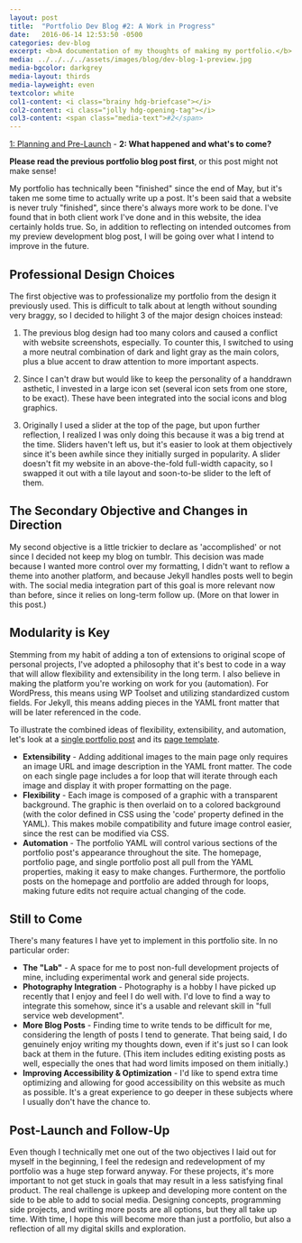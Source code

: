 ```yaml
---
layout: post
title:  "Portfolio Dev Blog #2: A Work in Progress"
date:   2016-06-14 12:53:50 -0500
categories: dev-blog
excerpt: <b>A documentation of my thoughts of making my portfolio.</b> - <i>"It's been said that a website is never truly "finished", since there's always more work to be done. I've found that in both client work I've done and in this website, the idea certainly holds true."</i>
media: ../../../../assets/images/blog/dev-blog-1-preview.jpg
media-bgcolor: darkgrey
media-layout: thirds
media-layweight: even
textcolor: white
col1-content: <i class="brainy hdg-briefcase"></i>
col2-content: <i class="jolly hdg-opening-tag"></i>
col3-content: <span class="media-text">#2</span>
---
```

[1: Planning and Pre-Launch](../../../../dev-blog/2016/02/16/blog-development-1.html) - **2: What happened and what's to come?**

**Please read the previous portfolio blog post first**, or this post might not make sense!

My portfolio has technically been "finished" since the end of May, but it's taken me some time to actually write up a post. It's been said that a website is never truly "finished", since there's always more work to be done. I've found that in both client work I've done and in this website, the idea certainly holds true. So, in addition to reflecting on intended outcomes from my preview development blog post, I will be going over what I intend to improve in the future.

## Professional Design Choices
The first objective was to professionalize my portfolio from the design it previously used. This is difficult to talk about at length without sounding very braggy, so I decided to hilight 3 of the major design choices instead:

1. The previous blog design had too many colors and caused a conflict with website screenshots, especially. To counter this, I switched to using a more neutral combination of dark and light gray as the main colors, plus a blue accent to draw attention to more important aspects.

2. Since I can't draw but would like to keep the personality of a handdrawn asthetic, I invested in a large icon set (several icon sets from one store, to be exact). These have been integrated into the social icons and blog graphics.

3. Originally I used a slider at the top of the page, but upon further reflection, I realized I was only doing this because it was a big trend at the time. Sliders haven't left us, but it's easier to look at them objectively since it's been awhile since they initially surged in popularity. A slider doesn't fit my website in an above-the-fold full-width capacity, so I swapped it out with a tile layout and soon-to-be slider to the left of them.

## The Secondary Objective and Changes in Direction
My second objective is a little trickier to declare as 'accomplished' or not since I decided not keep my blog on tumblr. This decision was made because I wanted more control over my formatting, I didn't want to reflow a theme into another platform, and because Jekyll handles posts well to begin with. The social media integration part of this goal is more relevant now than before, since it relies on long-term follow up. (More on that lower in this post.)

## Modularity is Key
Stemming from my habit of adding a ton of extensions to original scope of personal projects, I've adopted a philosophy that it's best to code in a way that will allow flexibility and extensibility in the long term. I also believe in making the platform you're working on work for you (automation). For WordPress, this means using WP Toolset and utilizing standardized custom fields. For Jekyll, this means adding pieces in the YAML front matter that will be later referenced in the code.

To illustrate the combined ideas of flexibility, extensibility, and automation, let's look at a [single portfolio post](https://github.com/emilyeserven/emilyeserven.github.io/blob/master/_portfolio/epm.md) and its [page template](https://github.com/emilyeserven/emilyeserven.github.io/blob/master/_layouts/portfolio.html).

- **Extensibility** - Adding additional images to the main page only requires an image URL and image description in the YAML front matter. The code on each single page includes a for loop that will iterate through each image and display it with proper formatting on the page.
- **Flexibility** - Each image is composed of a graphic with a transparent background. The graphic is then overlaid on to a colored background (with the color defined in CSS using the 'code' property defined in the YAML). This makes mobile compatibility and future image control easier, since the rest can be modified via CSS.
- **Automation** - The portfolio YAML will control various sections of the portfolio post's appearance throughout the site. The homepage, portfolio page, and single portfolio post all pull from the YAML properties, making it easy to make changes. Furthermore, the portfolio posts on the homepage and portfolio are added through for loops, making future edits not require actual changing of the code.

## Still to Come
There's many features I have yet to implement in this portfolio site. In no particular order:

- **The "Lab"** - A space for me to post non-full development projects of mine, including experimental work and general side projects.
- **Photography Integration** - Photography is a hobby I have picked up recently that I enjoy and feel I do well with. I'd love to find a way to integrate this somehow, since it's a usable and relevant skill in "full service web development".
- **More Blog Posts** - Finding time to write tends to be difficult for me, considering the length of posts I tend to generate. That being said, I do genuinely enjoy writing my thoughts down, even if it's just so I can look back at them in the future. (This item includes editing existing posts as well, especially the ones that had word limits imposed on them initially.)
- **Improving Accessibility & Optimization** - I'd like to spend extra time optimizing and allowing for good accessibility on this website as much as possible. It's a great experience to go deeper in these subjects where I usually don't have the chance to.

## Post-Launch and Follow-Up
Even though I technically met one out of the two objectives I laid out for myself in the beginning, I feel the redesign and redevelopment of my portfolio was a huge step forward anyway. For these projects, it's more important to not get stuck in goals that may result in a less satisfying final product. The real challenge is upkeep and developing more content on the side to be able to add to social media. Designing concepts, programming side projects, and writing more posts are all options, but they all take up time. With time, I hope this will become more than just a portfolio, but also a reflection of all my digital skills and exploration.
